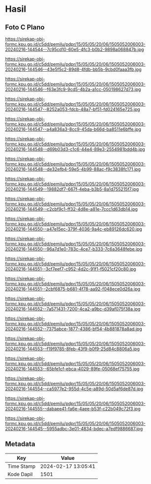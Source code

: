 # Hasil

## Foto C Plano

https://sirekap-obj-formc.kpu.go.id/c5dd/pemilu/pdpr/15/05/05/20/06/1505052006003-20240216-144544--7c95cd10-60e5-4fc3-b0b2-9898a068847b.jpg

https://sirekap-obj-formc.kpu.go.id/c5dd/pemilu/pdpr/15/05/05/20/06/1505052006003-20240216-144546--43e5f5c2-89d8-4fdb-bb5b-9cbd0faaa3fb.jpg

https://sirekap-obj-formc.kpu.go.id/c5dd/pemilu/pdpr/15/05/05/20/06/1505052006003-20240216-144546--f63e3fc9-9cd5-4b2a-a1cc-050198627d73.jpg

https://sirekap-obj-formc.kpu.go.id/c5dd/pemilu/pdpr/15/05/05/20/06/1505052006003-20240216-144547--8252a053-fdcb-48a7-bf51-fd024165e725.jpg

https://sirekap-obj-formc.kpu.go.id/c5dd/pemilu/pdpr/15/05/05/20/06/1505052006003-20240216-144547--a4a836a3-8cc9-45da-b66d-ba8511e6bffe.jpg

https://sirekap-obj-formc.kpu.go.id/c5dd/pemilu/pdpr/15/05/05/20/06/1505052006003-20240216-144548--d69b03d3-c1c6-44e4-89e3-2554981bdd4b.jpg

https://sirekap-obj-formc.kpu.go.id/c5dd/pemilu/pdpr/15/05/05/20/06/1505052006003-20240216-144548--de32efb4-59e5-4b99-88ac-f9c3838fc171.jpg

https://sirekap-obj-formc.kpu.go.id/c5dd/pemilu/pdpr/15/05/05/20/06/1505052006003-20240216-144549--19882df7-667f-4eba-b3b5-8a1d755215f7.jpg

https://sirekap-obj-formc.kpu.go.id/c5dd/pemilu/pdpr/15/05/05/20/06/1505052006003-20240216-144549--c2cbf9c1-ff32-4d8e-a81e-7ccc1d63db14.jpg

https://sirekap-obj-formc.kpu.go.id/c5dd/pemilu/pdpr/15/05/05/20/06/1505052006003-20240216-144550--a47e15ec-379f-4036-9a4c-eb89126dc620.jpg

https://sirekap-obj-formc.kpu.go.id/c5dd/pemilu/pdpr/15/05/05/20/06/1505052006003-20240216-144550--96a7d1e0-783c-4ce7-b333-7c6a3648febe.jpg

https://sirekap-obj-formc.kpu.go.id/c5dd/pemilu/pdpr/15/05/05/20/06/1505052006003-20240216-144551--3cf7eef7-c952-4d2c-91f1-f5021cf20c80.jpg

https://sirekap-obj-formc.kpu.go.id/c5dd/pemilu/pdpr/15/05/05/20/06/1505052006003-20240216-144551--2cbf6875-b681-4f78-aa92-f048ece0d26a.jpg

https://sirekap-obj-formc.kpu.go.id/c5dd/pemilu/pdpr/15/05/05/20/06/1505052006003-20240216-144552--7a571431-7200-4ca2-a9bc-d39af075f38a.jpg

https://sirekap-obj-formc.kpu.go.id/c5dd/pemilu/pdpr/15/05/05/20/06/1505052006003-20240216-144552--7375abce-1877-4386-bf54-4b881878a8ad.jpg

https://sirekap-obj-formc.kpu.go.id/c5dd/pemilu/pdpr/15/05/05/20/06/1505052006003-20240216-144553--f19f9785-8feb-43f9-b0f9-25d84c8806a5.jpg

https://sirekap-obj-formc.kpu.go.id/c5dd/pemilu/pdpr/15/05/05/20/06/1505052006003-20240216-144553--65bfe1cf-ebca-4029-89fe-05068ef75755.jpg

https://sirekap-obj-formc.kpu.go.id/c5dd/pemilu/pdpr/15/05/05/20/06/1505052006003-20240216-144554--ca5977e2-955d-4c5e-a89d-50d5af6de87d.jpg

https://sirekap-obj-formc.kpu.go.id/c5dd/pemilu/pdpr/15/05/05/20/06/1505052006003-20240216-144555--dabaee41-fa6e-4aee-b53f-c22b049c72f3.jpg

https://sirekap-obj-formc.kpu.go.id/c5dd/pemilu/pdpr/15/05/05/20/06/1505052006003-20240216-144545--5955adbc-3e01-4834-bdec-a7edf9886687.jpg


## Metadata

| Key        | Value               |
| ---------- | ------------------- |
| Time Stamp | 2024-02-17 13:05:41 |
| Kode Dapil | 1501                |




